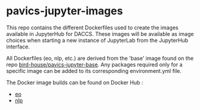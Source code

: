 # pavics-jupyter-images

This repo contains the different Dockerfiles used to create the images available in JupyterHub for DACCS.
These images will be available as image choices when starting a new instance of JupyterLab from the JupyterHub interface.

All Dockerfiles (eo, nlp, etc.) are derived from the 'base' image found on the repo
[bird-house/pavics-jupyter-base](https://github.com/bird-house/pavics-jupyter-base).
Any packages required only for a specific image can be added to its corresponding environment.yml file.

The Docker image builds can be found on Docker Hub : 
* [eo](https://hub.docker.com/repository/docker/pavics/crim-jupyter-eo)
* [nlp](https://hub.docker.com/repository/docker/pavics/crim-jupyter-nlp)
